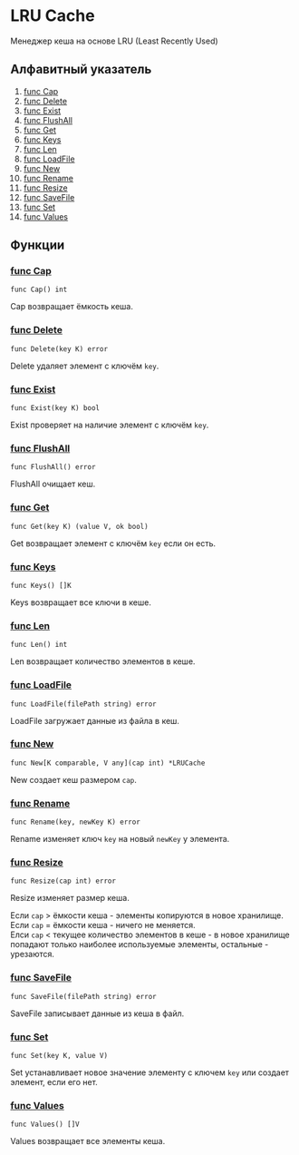 # LRU Cache

Менеджер кеша на основе LRU (Least Recently Used) 

## Алфавитный указатель

1. [func Cap](README.md#func-cap)
2. [func Delete](README.md#func-delete)
3. [func Exist](README.md#func-exist)
4. [func FlushAll](README.md#func-flushall)
5. [func Get](README.md#func-get)
6. [func Keys](README.md#func-keys)
7. [func Len](README.md#func-len)
8. [func LoadFile](README.md#func-loadfile)
9. [func New](README.md#func-new)
10. [func Rename](README.md#func-rename)
11. [func Resize](README.md#func-resize)
12. [func SaveFile](README.md#func-savefile)
13. [func Set](README.md#func-set)
14. [func Values](README.md#func-values)

## Функции

### [func Cap](#func-cap)
``` 
func Cap() int
```
Cap возвращает ёмкость кеша.

### [func Delete](#func-delete)
```
func Delete(key K) error
```
Delete удаляет элемент с ключём ``key``.

### [func Exist](#func-exist)
```
func Exist(key K) bool
```
Exist проверяет на наличие элемент с ключём ``key``.

### [func FlushAll](#func-flushall)
```
func FlushAll() error
```
FlushAll очищает кеш.

### [func Get](#func-get)
```
func Get(key K) (value V, ok bool)
```
Get возвращает элемент с ключём ``key`` если он есть.

### [func Keys](#func-keys)
```
func Keys() []K
```
Keys возвращает все ключи в кеше.

### [func Len](#func-len)
```
func Len() int
```
Len возвращает количество элементов в кеше.

### [func LoadFile](#func-loadfile)
```
func LoadFile(filePath string) error
```
LoadFile загружает данные из файла в кеш.

### [func New](#func-new)
```
func New[K comparable, V any](cap int) *LRUCache
```
New создает кеш размером ``cap``.

### [func Rename](#func-rename)
```
func Rename(key, newKey K) error
```
Rename изменяет ключ ``key`` на новый ``newKey`` у элемента.

### [func Resize](#func-resize)
```
func Resize(cap int) error
```
Resize изменяет размер кеша.

Если ``cap`` > ёмкости кеша - элементы копируются в новое хранилище.<br>
Если ``cap`` = ёмкости кеша - ничего не меняется.<br>
Елси ``cap`` < текущее количество элементов в кеше - в новое хранилище попадают только наиболее используемые элементы, остальные - урезаются.

### [func SaveFile](#func-savefile)
```
func SaveFile(filePath string) error
```
SaveFile записывает данные из кеша в файл.

### [func Set](#func-set)
```
func Set(key K, value V) 
```
Set устанавливает новое значение элементу с ключем ``key`` или создает элемент, если его нет.

### [func Values](#func-values)
```
func Values() []V
```
Values возвращает все элементы кеша.